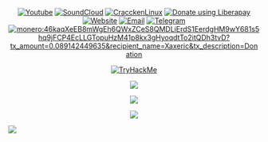 <p align="center">
    <a href="https://www.youtube.com/channel/UCEyHU0-J_XGDFEx0xC2TE-A" target="_blank"><img src="https://img.shields.io/badge/YouTube-FF0000?style=for-the-badge&logo=youtube&logoColor=white" alt="Youtube"></a>
    <a href="https://soundcloud.com/xaxeric" target="_blank"><img src="https://img.shields.io/badge/SoundCloud-FF3300?style=for-the-badge&logo=soundcloud&logoColor=white" alt="SoundCloud"></a>
    <a href="https://github.com/Craccken/craccken-linux" target="_blank"><img src="https://img.shields.io/badge/Linux-FCC624?style=for-the-badge&logo=linux&logoColor=black" alt="CracckenLinux"></a>
    <a href="https://liberapay.com/Xaxeric" target="_blank"><img alt="Donate using Liberapay" src="https://img.shields.io/badge/Liberapay-F6C915?style=for-the-badge&logo=liberapay&logoColor=black"></a>
    <a href="https://xaxeric.github.io" target="_blank"><img alt="Website" src="https://img.shields.io/badge/website-000000?style=for-the-badge&logo=About.me&logoColor=white"></a> 
    <a href="mailto:xaxeric.dev@gmail.com"><img alt="Email" src="https://img.shields.io/badge/Gmail-D14836?style=for-the-badge&logo=gmail&logoColor=white"></a>
    <a href="https://t.me/Xaxeric"><img alt="Telegram" src="https://img.shields.io/badge/Telegram-2CA5E0?style=for-the-badge&logo=telegram&logoColor=white"></a>
    <a href="monero:46kaqXeEB8mWgEh6QWxZCeS8QMDLiErdS1EerdgHM9wY681s5hq9jFCP4EcLLGTopuHzM41p8kx3gHyoqdtTo2itQDh3tvD?tx_amount=0.089142449635&recipient_name=Xaxeric&tx_description=Donation"><img alt="monero:46kaqXeEB8mWgEh6QWxZCeS8QMDLiErdS1EerdgHM9wY681s5hq9jFCP4EcLLGTopuHzM41p8kx3gHyoqdtTo2itQDh3tvD?tx_amount=0.089142449635&recipient_name=Xaxeric&tx_description=Donation" src="https://img.shields.io/badge/monero-FF6600?style=for-the-badge&logo=monero&logoColor=white"></a>
</p>

<p align="center">
    <a href="https://tryhackme.com/p/Xaxeric" target="_blank"><img src="https://tryhackme-badges.s3.amazonaws.com/Xaxeric.png?1337" alt="TryHackMe"></a>
</p>

<p align="center">
    <img src="https://github-readme-streak-stats.herokuapp.com?user=Xaxeric&theme=github-dark-blue&hide_border=true&date_format=%5BY%20%5DM%20j">
</p>

<p align="center">
    <img src="http://github-profile-summary-cards.vercel.app/api/cards/profile-details?username=Xaxeric&theme=github_dark">
</p>

<p align="center">
    <img src="https://github-readme-stats.vercel.app/api/top-langs/?username=Xaxeric&langs_count=8&theme=github_dark&layout=compact">
</p>

![](https://ripgvc.herokuapp.com/?username=xaxeric&color=e64f00&round)
